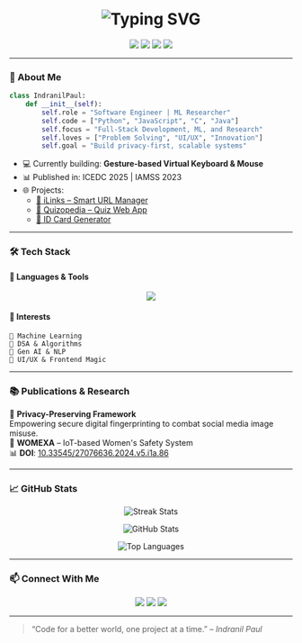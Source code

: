 
<h1 align="center">
  <img src="https://readme-typing-svg.demolab.com?font=Fira+Code&size=28&pause=1000&center=true&vCenter=true&width=700&lines=Hi%2C+I'm+Indranil+Paul!;Software+Engineer+%7C+ML+Enthusiast;Passionate+Full-Stack+Developer" alt="Typing SVG" />
</h1>

<p align="center">
  <img src="https://img.shields.io/badge/B.Tech-CSE-blue?style=flat-square" />
  <img src="https://img.shields.io/badge/University-Swami%20Vivekananda%20University-brightgreen?style=flat-square" />
  <img src="https://img.shields.io/badge/Location-Purba%20Barddhama%2C%20India-orange?style=flat-square" />
  <img src="https://img.shields.io/github/followers/IndranilPaul15?style=social" />
</p>

---

### 🚀 About Me
```python
class IndranilPaul:
    def __init__(self):
        self.role = "Software Engineer | ML Researcher"
        self.code = ["Python", "JavaScript", "C", "Java"]
        self.focus = "Full-Stack Development, ML, and Research"
        self.loves = ["Problem Solving", "UI/UX", "Innovation"]
        self.goal = "Build privacy-first, scalable systems"
```

- 💻 Currently building: **Gesture-based Virtual Keyboard & Mouse**
- 📊 Published in: ICEDC 2025 | IAMSS 2023
- 🌐 Projects:
  - [🧠 iLinks – Smart URL Manager](https://ilinks.vercel.app/)
  - [🧪 Quizopedia – Quiz Web App](https://quizo-pedia.netlify.app/)
  - [🎫 ID Card Generator](https://indranilpaul15.github.io/Id-Card-generator-By-Indranil-Paul/)

---

### 🛠️ Tech Stack

#### 🚀 Languages & Tools

<p align="center">
  <img src="https://skillicons.dev/icons?i=python,cpp,java,js,html,css,react,nextjs,nodejs,mongodb,tailwind,bootstrap,firebase,git" />
</p>

#### 🧠 Interests
```
📌 Machine Learning
🎯 DSA & Algorithms
🧠 Gen AI & NLP
🎨 UI/UX & Frontend Magic
```

---

### 📚 Publications & Research

📄 **Privacy-Preserving Framework**  
Empowering secure digital fingerprinting to combat social media image misuse.  
🧠 **WOMEXA** – IoT-based Women's Safety System  
📊 **DOI**: [10.33545/27076636.2024.v5.i1a.86](https://doi.org/10.33545/27076636.2024.v5.i1a.86)

---

### 📈 GitHub Stats

<p align="center">
  <img src="https://github-readme-streak-stats.herokuapp.com/?user=IndranilPaul15&theme=react" alt="Streak Stats" />
</p>

<p align="center">
  <img src="https://github-readme-stats.vercel.app/api?username=IndranilPaul15&show_icons=true&theme=tokyonight&hide=issues,contribs" alt="GitHub Stats" />
</p>

<p align="center">
  <img src="https://github-readme-stats.vercel.app/api/top-langs/?username=IndranilPaul15&layout=compact&theme=tokyonight" alt="Top Languages" />
</p>

---

### 📫 Connect With Me

<p align="center">
  <a href="mailto:indranil.paul04@gmail.com"><img src="https://img.shields.io/badge/Gmail-D14836?style=for-the-badge&logo=gmail&logoColor=white"></a>
  <a href="https://www.linkedin.com/in/indranil-paul-470a13271/"><img src="https://img.shields.io/badge/LinkedIn-blue?style=for-the-badge&logo=linkedin&logoColor=white"></a>
  <a href="https://github.com/IndranilPaul15"><img src="https://img.shields.io/badge/GitHub-181717?style=for-the-badge&logo=github&logoColor=white"></a>
</p>

---

> “Code for a better world, one project at a time.” – *Indranil Paul*
